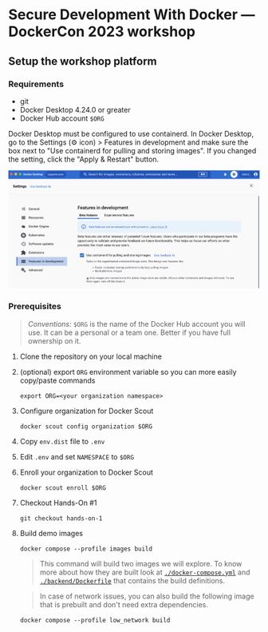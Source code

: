 # Secure Development With Docker &mdash; DockerCon 2023 workshop

## Setup the workshop platform

### Requirements

- git
- Docker Desktop 4.24.0 or greater
- Docker Hub account `$ORG`

Docker Desktop must be configured to use containerd.  In Docker Desktop, go to
the Settings (⚙️ icon) &gt; Features in development and make sure the box next
to "Use containerd for pulling and storing images". If you changed the setting,
click the "Apply & Restart" button.

![Docker Desktop settings](./ss/desktop-containerd.png)

### Prerequisites

> *Conventions:*
> `$ORG` is the name of the Docker Hub account you will use.
> It can be a personal or a team one. Better if you have full ownership on it.

1. Clone the repository on your local machine
2. (optional) export `ORG` environment variable so you can more easily copy/paste commands

   ```console
   export ORG=<your organization namespace>
   ```
3. Configure organization for Docker Scout

   ```console
   docker scout config organization $ORG
   ```
4. Copy `env.dist` file to `.env`
5. Edit `.env` and set `NAMESPACE` to `$ORG`
6. Enroll your organization to Docker Scout

   ```console
   docker scout enroll $ORG
   ```
7. Checkout Hands-On #1

   ```console
   git checkout hands-on-1
   ```
8. Build demo images

   ```console
   docker compose --profile images build
   ```

   > This command will build two images we will explore.
   > To know more about how they are built look at
   > [`./docker-compose.yml`](./docker-compose.yml) and
   > [`./backend/Dockerfile`](./backend/Dockerfile) that
   > contains the build definitions.

   > In case of network issues, you can also build the following
   > image that is prebuilt and don't need extra dependencies.

   ```console
   docker compose --profile low_network build
   ```
